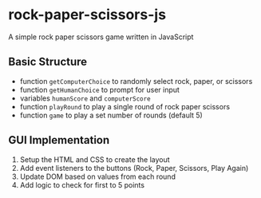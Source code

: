 # rock-paper-scissors-js
A simple rock paper scissors game written in JavaScript

## Basic Structure
- function `getComputerChoice` to randomly select rock, paper, or scissors
- function `getHumanChoice` to prompt for user input
- variables `humanScore` and `computerScore`
- function `playRound` to play a single round of rock paper scissors
- function `game` to play a set number of rounds (default 5)

## GUI Implementation
1. Setup the HTML and CSS to create the layout
2. Add event listeners to the buttons (Rock, Paper, Scissors, Play Again)
3. Update DOM based on values from each round
4. Add logic to check for first to 5 points
